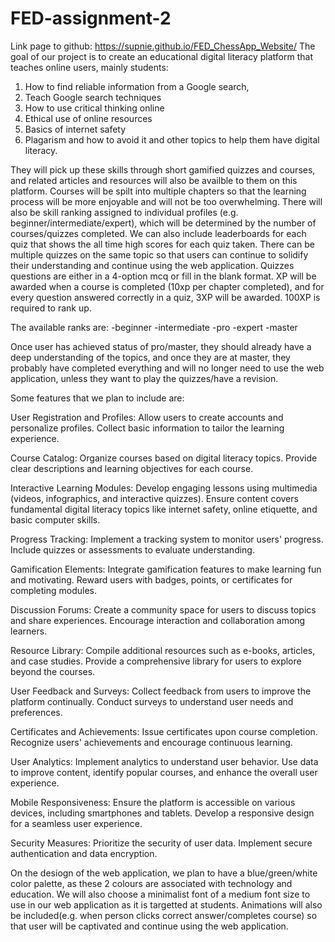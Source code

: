 # FED-assignment-2
Link page to github: https://supnie.github.io/FED_ChessApp_Website/
The goal of our project is to create an educational digital literacy platform that teaches online users, mainly students:
1. How to find reliable information from a Google search,
2. Teach Google search techniques
3. How to use critical thinking online
4. Ethical use of online resources
5. Basics of internet safety
6. Plagarism and how to avoid it
and other topics to help them have digital literacy.

They will pick up these skills through short gamified quizzes and courses, and related articles and resources will also be availble to them on this platform. 
Courses will be spilt into multiple chapters so that the learning process will be more enjoyable and will not be too overwhelming.
There will also be skill ranking assigned to individual profiles (e.g. beginner/intermediate/expert), which will be determined by the number of courses/quizzes completed.
We can also include leaderboards for each quiz that shows the all time high scores for each quiz taken.
There can be multiple quizzes on the same topic so that users can continue to solidify their understanding and continue using the web application.
Quizzes questions are either in a 4-option mcq or fill in the blank format.
XP will be awarded when a course is completed (10xp per chapter completed), and for every question answered correctly in a quiz, 3XP will be awarded. 
100XP is required to rank up.

The available ranks are:
-beginner
-intermediate
-pro
-expert
-master

Once user has achieved status of pro/master, they should already have a deep understanding of the topics, and once they are at master, they probably have completed everything and will no longer need to use the web application, unless they want to play the quizzes/have a revision.

Some features that we plan to include are:

User Registration and Profiles:
Allow users to create accounts and personalize profiles.
Collect basic information to tailor the learning experience.

Course Catalog:
Organize courses based on digital literacy topics.
Provide clear descriptions and learning objectives for each course.

Interactive Learning Modules:
Develop engaging lessons using multimedia (videos, infographics, and interactive quizzes).
Ensure content covers fundamental digital literacy topics like internet safety, online etiquette, and basic computer skills.

Progress Tracking:
Implement a tracking system to monitor users' progress.
Include quizzes or assessments to evaluate understanding.

Gamification Elements:
Integrate gamification features to make learning fun and motivating.
Reward users with badges, points, or certificates for completing modules.

Discussion Forums:
Create a community space for users to discuss topics and share experiences.
Encourage interaction and collaboration among learners.

Resource Library:
Compile additional resources such as e-books, articles, and case studies.
Provide a comprehensive library for users to explore beyond the courses.

User Feedback and Surveys:
Collect feedback from users to improve the platform continually.
Conduct surveys to understand user needs and preferences.

Certificates and Achievements:
Issue certificates upon course completion.
Recognize users' achievements and encourage continuous learning.

User Analytics:
Implement analytics to understand user behavior.
Use data to improve content, identify popular courses, and enhance the overall user experience.

Mobile Responsiveness:
Ensure the platform is accessible on various devices, including smartphones and tablets.
Develop a responsive design for a seamless user experience.

Security Measures:
Prioritize the security of user data.
Implement secure authentication and data encryption.

On the desiogn of the web application, we plan to have a blue/green/white color palette, as these 2 colours are associated with technology and education.
We will also choose a minimalist font of a medium font size to use in our web application as it is targetted at students.
Animations will also be included(e.g. when person clicks correct answer/completes course) so that user will be captivated and continue using the web application.
